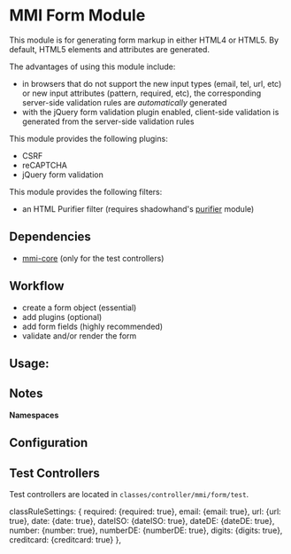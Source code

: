 # MMI Form Module

This module is for generating form markup in either HTML4 or HTML5.
By default, HTML5 elements and attributes are generated.

The advantages of using this module include:

* in browsers that do not support the new input types (email, tel, url, etc) or new input
attributes (pattern, required, etc), the corresponding server-side validation rules are
*automatically* generated
* with the jQuery form validation plugin enabled, client-side validation is generated from the
server-side validation rules

This module provides the following plugins:

* CSRF
* reCAPTCHA
* jQuery form validation

This module provides the following filters:

* an HTML Purifier filter (requires shadowhand's [purifier](http://github.com/shadowhand/purifier) module)

## Dependencies

* [mmi-core](http://github.com/memakeit/mmi-core) (only for the test controllers)

## Workflow

* create a form object (essential)
* add plugins (optional)
* add form fields (highly recommended)
* validate and/or render the form

## Usage:

## Notes

**Namespaces**


## Configuration

## Test Controllers
Test controllers are located in `classes/controller/mmi/form/test`.



classRuleSettings: {
	required: {required: true},
	email: {email: true},
	url: {url: true},
	date: {date: true},
	dateISO: {dateISO: true},
	dateDE: {dateDE: true},
	number: {number: true},
	numberDE: {numberDE: true},
	digits: {digits: true},
	creditcard: {creditcard: true}
},
